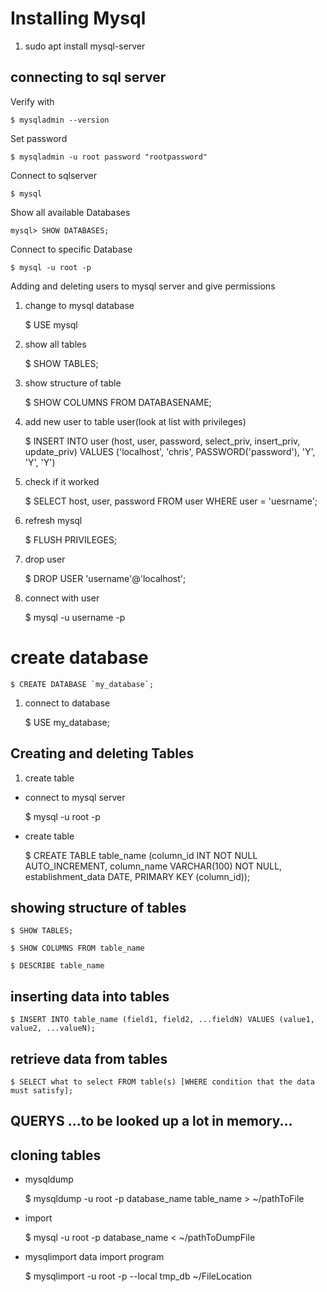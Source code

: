 # Installing Mysql

1. sudo apt install mysql-server


## connecting to sql server

Verify with

    $ mysqladmin --version

Set password

    $ mysqladmin -u root password "rootpassword"

Connect to sqlserver

    $ mysql

Show all available Databases

    mysql> SHOW DATABASES;

Connect to specific Database

    $ mysql -u root -p

Adding and deleting users to mysql server and give permissions

1. change to mysql database

    $ USE mysql

1. show all tables

    $ SHOW TABLES; 
 
1. show structure of table

    $ SHOW COLUMNS FROM DATABASENAME;

1. add new user to table user(look at list with privileges)

    $ INSERT INTO user (host, user, password, select_priv, insert_priv, update_priv) VALUES ('localhost', 'chris', PASSWORD('password'), 'Y', 'Y', 'Y')

1. check if it worked

    $ SELECT host, user, password FROM user WHERE user = 'uesrname';
 
1. refresh mysql   
    
    $ FLUSH PRIVILEGES;

1. drop user

    $ DROP USER 'username'@'localhost';

1. connect with user

    $ mysql -u username -p

 # create database

    $ CREATE DATABASE `my_database`;

1. connect to database

    $ USE my_database;

## Creating and deleting Tables

1. create table

* connect to mysql server

    $ mysql -u root -p

* create table

    $ CREATE TABLE table_name (column_id INT NOT NULL AUTO_INCREMENT, column_name VARCHAR(100) NOT NULL, establishment_data DATE, PRIMARY KEY (column_id));

## showing structure of tables

    $ SHOW TABLES;

    $ SHOW COLUMNS FROM table_name

    $ DESCRIBE table_name

## inserting data into tables

    $ INSERT INTO table_name (field1, field2, ...fieldN) VALUES (value1, value2, ...valueN);

## retrieve data from tables

    $ SELECT what to select FROM table(s) [WHERE condition that the data must satisfy];

## QUERYS ...to be looked up a lot in memory...

## cloning tables

* mysqldump

    $ mysqldump -u root -p database_name table_name > ~/pathToFile

* import 

    $ mysql -u root -p database_name < ~/pathToDumpFile

* mysqlimport data import program

    $ mysqlimport -u root -p --local tmp_db ~/FileLocation














 
